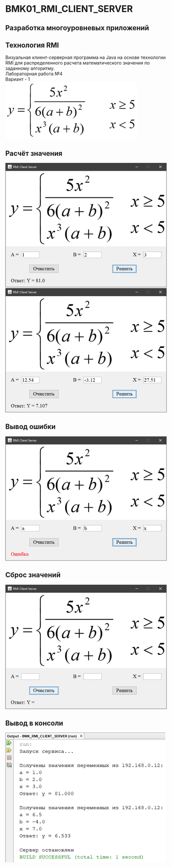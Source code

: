 # BMK01_RMI_CLIENT_SERVER
## Разработка многоуровневых приложений
## Технология RMI
Визуальная клиент-серверная программа на Java на основе технологии RMI для распределенного расчета математического значения по заданному алгоритму.   
Лабораторная работа №4  
Вариант - 1  
![primer](primer.png)  
## Расчёт значения
![solution1](solution1.png)
![solution2](solution2.png)
## Вывод ошибки
![error](error.png)
## Сброс значений
![reset](reset.png)
## Вывод в консоли
![console](console.png)
